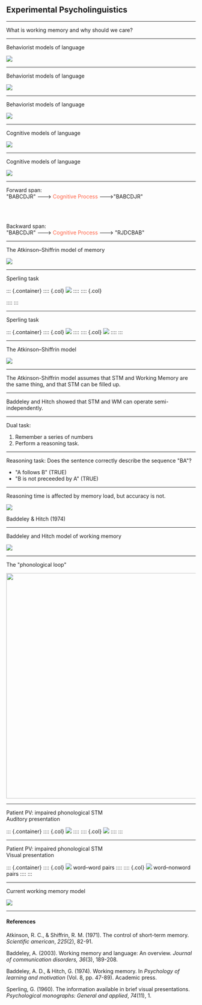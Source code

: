 ## Experimental Psycholinguistics

<style>
.container{
  display: flex;
}
.col {
  flex: 1;
}
</style>

---

What is working memory and why should we care?

---

Behaviorist models of language

**![](https://lh5.googleusercontent.com/03naLpTTRTFR4mfZ-f8-tA7veM-YNmsScsHNGfvi14XBiMp24qj1xpwEjHCtsuggNLaTpLo0jWoqP4eSfmrdbSNv8-SRYu-dgOb5ANVrgxgkbZfnsbN-X9hkGsP0gUTPG5oAgqJawhc=s0)**

---

Behaviorist models of language

**![](https://lh6.googleusercontent.com/8coI3gthPJ4zcTd18Iqz2vqBAzXUP7sDi1IRZYHzkdPUgUpZO2wL4buxqvq9Z9KSre73SpaOm-ZmA9dCiWH07IjD0c8tvGbRM0SGhbzlA3jwyZI-Op-LV3xivy8UyQ4C4H_FDGLLnPc=s0)**

---

Behaviorist models of language

**![](https://lh4.googleusercontent.com/ye9e_q81PnWKuSGR1AaZCWm9OT7zHNi1L9rNgVqVUP1fguG7ws94vCRKLuWtOfvPVq7Rjc1YqOqILlvtn25148bkOkbzOjNz4NSpkjViXYzfwG9kM9R_H8_BY4N32b5AG293HJEbwx4=s0)**

---

Cognitive models of language

**![](https://lh6.googleusercontent.com/-dLqxg2C7cf7JlnDjBkiOOdMf09DBgXF7lHz6kkpSnLutQ4cyLx_70A6hKDSSXovQWAzOfkl3Z_ZjNEhYGJISDBwNMezvXk2acIcMlae-uLTHp7OUdK4a7Jx--OD1FoNKdVHSKL6PsM=s0)**

---

Cognitive models of language

**![](https://lh6.googleusercontent.com/dvATTV0m5xoFhwy_wtYccQPKCAhv0OtM_CLBA2Kx1IFnq8PQQgqysWDIH37c3aYNyNE9nHvhlz5TLPh84pZu6GWttbTcKqERLrmljtZwE7iPBo8oUCRIWxiLPHzvNWWw3F4Bci2Cpto=s0)**

---

Forward span:  
"BABCDJR" --->  <span style="color:Tomato;">Cognitive Process</span>  --->"BABCDJR"

<br>
<br>

Backward span:  
"BABCDJR" --->  <span style="color:Tomato;">Cognitive Process</span>  ---> "RJDCBAB"

---


The Atkinson–Shiffrin model of memory

![](https://github.com/ethanweed/ExPsyLing/blob/master/2021/Slides/Images/AtkinsonShiffrin_1971.png?raw=true)

---

Sperling task

::: {.container}
:::: {.col}
![](https://github.com/ethanweed/ExPsyLing/blob/master/2021/Slides/Images/Sperling_1960_Stimuli.png?raw=true)
::::
:::: {.col}

::::
:::


---



Sperling task


::: {.container}
:::: {.col}
![](https://github.com/ethanweed/ExPsyLing/blob/master/2021/Slides/Images/Sperling_1960_Stimuli.png?raw=true)
::::
:::: {.col}
![](https://github.com/ethanweed/ExPsyLing/blob/master/2021/Slides/Images/Sperling_1960_PartialReport.png?raw=true)
::::
:::

---

The Atkinson–Shiffrin model

![](https://github.com/ethanweed/ExPsyLing/blob/master/2021/Slides/Images/AtkinsonShiffrin_1971.png?raw=true)

---

The Atkinson-Shiffrin model assumes that STM and Working Memory are the same thing, and that STM can be filled up.

---

Baddeley and Hitch showed that STM and WM can operate semi-independently.

---

Dual task:

1. Remember a series of numbers
2. Perform a reasoning task. 

---

Reasoning task: Does the sentence correctly describe the sequence "BA"?  

- "A follows B" (TRUE)  
- "B is not preceeded by A" (TRUE)

---

Reasoning time is affected by memory load, but accuracy is not.

**![](https://lh3.googleusercontent.com/x5OKZt_1KL7x18e9Ke8qeiqQrHcI4lYUbFmtsxRhn1hrp9-yPky3_niXY_G2DVmhpJCX4dFiZlhT9nf3NzA8Oyb-F_gknbfAd2kBfsdplOqcDTm-L4KdSA2pB9PURO4iQop0MEUTvVY=s0)**

Baddeley & Hitch (1974)

---

Baddeley and Hitch model of working memory

![](https://github.com/ethanweed/ExPsyLing/blob/master/2021/Slides/Images/BaddeleyHitch_basic_model.png?raw=true)

---

The "phonological loop"

<img src="https://github.com/ethanweed/ExPsyLing/blob/master/2021/Slides/Images/BaddeleyHitch_phonological_Loop.png?raw=true" width="600">

---

Patient PV: impaired phonological STM  
Auditory presentation

::: {.container}
:::: {.col}
![](https://github.com/ethanweed/ExPsyLing/blob/master/2021/Slides/Images/Baddeley_PV_1.png?raw=true)
::::
:::: {.col}
![](https://github.com/ethanweed/ExPsyLing/blob/master/2021/Slides/Images/Baddeley_PV_2.png?raw=true)
::::
:::

---

Patient PV: impaired phonological STM  
Visual presentation

::: {.container}
:::: {.col}
![](https://github.com/ethanweed/ExPsyLing/blob/master/2021/Slides/Images/Baddeley_PV_3.png?raw=true) word–word pairs
::::
:::: {.col}
![](https://github.com/ethanweed/ExPsyLing/blob/master/2021/Slides/Images/Baddeley_PV_4.png?raw=true) word–nonword pairs
::::
:::


---

Current working memory model

![](https://github.com/ethanweed/ExPsyLing/blob/master/2021/Slides/Images/BaddeleyHItch_current_model.png?raw=true)

---



#### References

Atkinson, R. C., & Shiffrin, R. M. (1971). The control of short-term memory. _Scientific american_, _225_(2), 82-91.

Baddeley, A. (2003). Working memory and language: An overview. _Journal of communication disorders, 36_(3), 189-208.

Baddeley, A. D., & Hitch, G. (1974). Working memory. In _Psychology of learning and motivation_ (Vol. 8, pp. 47-89). Academic press.

Sperling, G. (1960). The information available in brief visual presentations. _Psychological monographs: General and applied_, _74_(11), 1.

